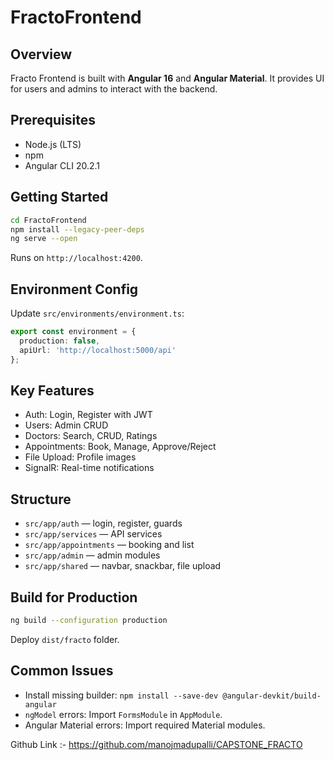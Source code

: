# FractoFrontend

## Overview
Fracto Frontend is built with **Angular 16** and **Angular Material**. It provides UI for users and admins to interact with the backend.

## Prerequisites
- Node.js (LTS)
- npm
- Angular CLI 20.2.1

## Getting Started
```bash
cd FractoFrontend
npm install --legacy-peer-deps
ng serve --open
```

Runs on `http://localhost:4200`.

## Environment Config
Update `src/environments/environment.ts`:
```ts
export const environment = {
  production: false,
  apiUrl: 'http://localhost:5000/api'
};
```

## Key Features
- Auth: Login, Register with JWT
- Users: Admin CRUD
- Doctors: Search, CRUD, Ratings
- Appointments: Book, Manage, Approve/Reject
- File Upload: Profile images
- SignalR: Real-time notifications

## Structure
- `src/app/auth` — login, register, guards
- `src/app/services` — API services
- `src/app/appointments` — booking and list
- `src/app/admin` — admin modules
- `src/app/shared` — navbar, snackbar, file upload

## Build for Production
```bash
ng build --configuration production
```
Deploy `dist/fracto` folder.

## Common Issues
- Install missing builder: `npm install --save-dev @angular-devkit/build-angular`
- `ngModel` errors: Import `FormsModule` in `AppModule`.
- Angular Material errors: Import required Material modules.


Github Link :- https://github.com/manojmadupalli/CAPSTONE_FRACTO
